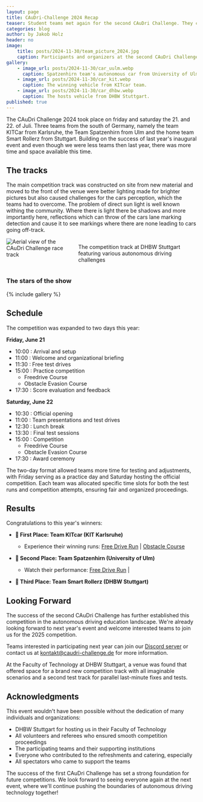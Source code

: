 ```yaml
---
layout: page
title: CAuDri-Challenge 2024 Recap
teaser: Student teams met again for the second CAuDri Challenge. They competed in two disciplins "Obstacle-Evasion" and "Freedrive".
categories: blog
author: by Jakob Holz
header: no
image:
    title: posts/2024-11-30/team_picture_2024.jpg
    caption: Participants and organizers at the second CAuDri Challenge at DHBW Stuttgart
gallery:
    - image_url: posts/2024-11-30/car_uulm.webp
      caption: Spatzenhirn team's autonomous car from University of Ulm.
    - image_url: posts/2024-11-30/car_kit.webp
      caption: The winning vehicle from KITcar team.
    - image_url: posts/2024-11-30/car_dhbw.webp
      caption: The hosts vehicle from DHBW Stuttgart.
published: true
---
```



The CAuDri Challenge 2024 took place on friday and saturday the 21. and 22. of Juli. Three teams from the south of Germany, namely the team KITCar from Karlsruhe, the Team Spatzenhirn from Ulm and the home team Smart Rollerz from Stuttgart. Building on the success of last year's inaugural event and even though we were less teams then last year, there was more time and space available this time. 

## The tracks

The main competition track was constructed on site from new material and moved to the front of the venue were better lighting made for brighter pictures but also caused challenges for the cars perception, which the teams had to overcome. The problem of direct sun light is well known withing the community. Where there is light there be shadows and more importantly here, reflections which can throw of the cars lane marking detection and cause it to see markings where there are none leading to cars going off-track.

<div class="row">
    <div class="small-12 columns">
        <img src="{{ site.urlimg }}/posts/2023-12-05/track.webp" alt="Aerial view of the CAuDri Challenge race track">
        <p class="text-right caption">
            The competition track at DHBW Stuttgart featuring various autonomous driving challenges
        </p>
    </div>
</div>

### The stars of the show

{% include gallery %}


## Schedule

The competition was expanded to two days this year:

**Friday, June 21**
- 10:00 : Arrival and setup
- 11:00 : Welcome and organizational briefing
- 11:30 : Free test drives
- 15:00 : Practice competition
  - Freedrive Course
  - Obstacle Evasion Course
- 17:30 : Score evaluation and feedback

**Saturday, June 22**
- 10:30 : Official opening
- 11:00 : Team presentations and test drives
- 12:30 : Lunch break
- 13:30 : Final test sessions
- 15:00 : Competition
  - Freedrive Course
  - Obstacle Evasion Course
- 17:30 : Award ceremony

The two-day format allowed teams more time for testing and adjustments, with Friday serving as a practice day and Saturday hosting the official competition. Each team was allocated specific time slots for both the test runs and competition attempts, ensuring fair and organized proceedings.

## Results
Congratulations to this year's winners:

- **🥇 First Place: Team KITcar (KIT Karlsruhe)**
  - Experience their winning runs: [Free Drive Run](https://www.youtube.com/watch?v=NOfQelGuanc) | [Obstacle Course](https://www.youtube.com/watch?v=3qgEeE0ZR00)

- **🥈 Second Place: Team Spatzenhirn (University of Ulm)**
  - Watch their performance: [Free Drive Run](https://www.youtube.com/watch?v=btJJQcRVPtM) |

- **🥉 Third Place: Team Smart Rollerz (DHBW Stuttgart)**

## Looking Forward

The success of the second CAuDri Challenge has further established this competition in the autonomous driving education landscape. We're already looking forward to next year's event and welcome interested teams to join us for the 2025 competition.

Teams interested in participating next year can join our [Discord server](/discord/) or contact us at [kontakt@caudri-challenge.de](mailto:kontakt@caudri-challenge.de) for more information.

At the Faculty of Technology at DHBW Stuttgart, a venue was found that offered space for a brand new competition track with all imaginable scenarios and a second test track for parallel last-minute fixes and tests.

## Acknowledgments

This event wouldn't have been possible without the dedication of many individuals and organizations:

- DHBW Stuttgart for hosting us in their Faculty of Technology
- All volunteers and referees who ensured smooth competition proceedings
- The participating teams and their supporting institutions
- Everyone who contributed to the refreshments and catering, especially 
- All spectators who came to support the teams

The success of the first CAuDri Challenge has set a strong foundation for future competitions. We look forward to seeing everyone again at the next event, where we'll continue pushing the boundaries of autonomous driving technology together!
